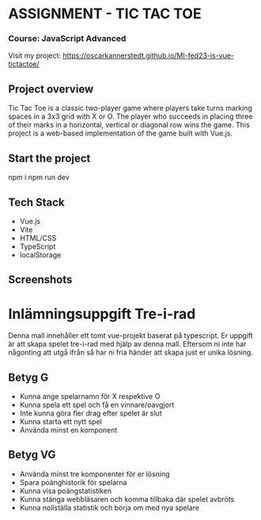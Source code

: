 # ASSIGNMENT - TIC TAC TOE

### Course: JavaScript Advanced

Visit my project: https://oscarkannerstedt.github.io/MI-fed23-js-vue-tictactoe/

## Project overview

Tic Tac Toe is a classic two-player game where players take turns marking spaces in a 3x3 grid with X or O.
The player who succeeds in placing three of their marks in a horizontal, vertical or diagonal row wins the game. This project is a web-based implementation of the game built with Vue.js.

## Start the project

npm i
npm run dev

## Tech Stack

- Vue.js
- Vite
- HTML/CSS
- TypeScript
- localStorage

## Screenshots












# Inlämningsuppgift Tre-i-rad

Denna mall innehåller ett tomt vue-projekt baserat på typescript. Er uppgift är att skapa spelet tre-i-rad med hjälp av denna mall. Eftersom ni inte har någonting att utgå ifrån så har ni fria händer att skapa just er unika lösning.

## Betyg G

- Kunna ange spelarnamn för X respektive O
- Kunna spela ett spel och få en vinnare/oavgjort
- Inte kunna göra fler drag efter spelet är slut
- Kunna starta ett nytt spel
- Använda minst en komponent

## Betyg VG

- Använda minst tre komponenter för er lösning
- Spara poänghistorik för spelarna
- Kunna visa poängstatistiken
- Kunna stänga webbläsaren och komma tillbaka där spelet avbröts
- Kunna nollställa statistik och börja om med nya spelare

